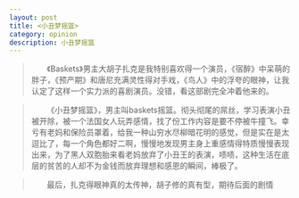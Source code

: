```yaml
---
layout: post
title: <小丑梦摇篮>
category: opinion
description: 小丑梦摇篮
---
```

>&#160; &#160; &#160; &#160;《Baskets》男主大胡子扎克是我特别喜欢得一个演员，《宿醉》中呆萌的胖子，《预产期》和唐尼充满灵性得对手戏，《鸟人》中的浮夸的眼神，让我认定了这样一个实力派的喜剧演员。没错，看这部剧完全冲着他来的。

>&#160; &#160; &#160; &#160;《小丑梦摇篮》，男主叫baskets摇篮。彻头彻尾的屌丝，学习表演小丑被开除，被一个法国女人玩弄感情，找了份工作内容是要不停被牛撞飞。幸亏有老妈和保险员罩着，给我一种山穷水尽柳暗花明的感觉，但是实在是太逗比了，每一个角色都好二啊，慢慢地发现男主身上重感情得特质慢慢表现出来，为了黑人双胞胎来看老妈放弃了小丑王的表演，啧啧，这种生活在底层的贫苦的人却不为金钱而放弃理想和感恩的瞬间，棒极了。

>&#160; &#160; &#160; &#160;最后，扎克得眼神真的太传神，胡子修的真有型，期待后面的剧情